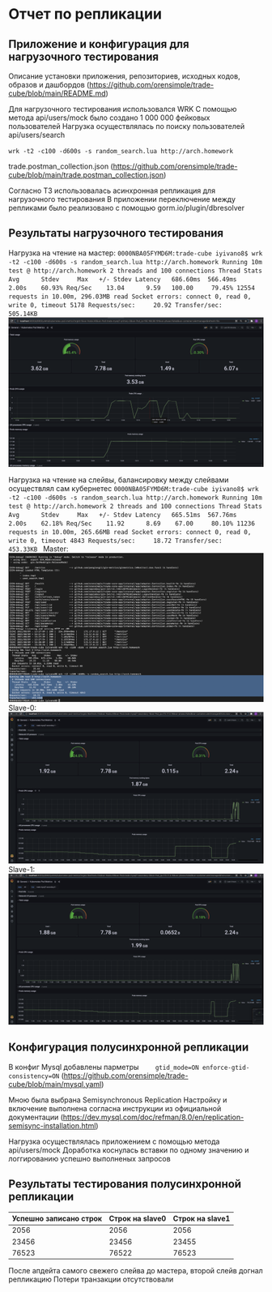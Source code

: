 # Отчет по репликации

## Приложение и конфигурация для нагрузочного тестирования

Описание установки приложения, репозиториев, исходных кодов, образов и дашбордов
(https://github.com/orensimple/trade-cube/blob/main/README.md)

Для нагрузочного тестирования использовался WRK
С помощью метода api/users/mock было создано 1 000 000 фейковых пользователей
Нагрузка осуществлялась по поиску пользователей api/users/search

`wrk -t2 -c100 -d600s -s random_search.lua http://arch.homework`

trade.postman_collection.json
(https://github.com/orensimple/trade-cube/blob/main/trade.postman_collection.json)

Согласно ТЗ использовалась асинхронная репликация для нагрузочного тестирования
В приложении переключение между репликами было реализовано с помощью gorm.io/plugin/dbresolver

## Результаты нагрузочного тестирования

Нагрузка на чтение на мастер:
`0000NBA05FYMD6M:trade-cube iyivano8$ wrk -t2 -c100 -d600s -s random_search.lua http://arch.homework
Running 10m test @ http://arch.homework
  2 threads and 100 connections
  Thread Stats   Avg      Stdev     Max   +/- Stdev
    Latency   686.60ms  566.49ms   2.00s    60.93%
    Req/Sec    13.04      9.59   100.00     79.45%
  12554 requests in 10.00m, 296.03MB read
  Socket errors: connect 0, read 0, write 0, timeout 5178
Requests/sec:     20.92
Transfer/sec:    505.14KB
`
![Alt text](replica-test-screen/only_master_load.png "master")

Нагрузка на чтение на слейвы, балансировку между слейвами осуществлял сам кубернетес
`0000NBA05FYMD6M:trade-cube iyivano8$ wrk -t2 -c100 -d600s -s random_search.lua http://arch.homework
Running 10m test @ http://arch.homework
  2 threads and 100 connections
  Thread Stats   Avg      Stdev     Max   +/- Stdev
    Latency   665.51ms  567.76ms   2.00s    62.18%
    Req/Sec    11.92      8.69    67.00     80.10%
  11236 requests in 10.00m, 265.66MB read
  Socket errors: connect 0, read 0, write 0, timeout 4843
Requests/sec:     18.72
Transfer/sec:    453.33KB
`
Master:
![Alt text](replica-test-screen/replica_master_load.png "master")
Slave-0:
![Alt text](replica-test-screen/replica_slave0_load.png "slave0")
Slave-1:
![Alt text](replica-test-screen/replica_slave1_load.png "slave1")

## Конфигурация полусинхронной репликации
В конфиг Mysql добавлены парметры
`    gtid_mode=ON
    enforce-gtid-consistency=ON`
(https://github.com/orensimple/trade-cube/blob/main/mysql.yaml)

Мною была выбрана Semisynchronous Replication
Настройку и включение выполнена согласна инструкции из официальной документации
(https://dev.mysql.com/doc/refman/8.0/en/replication-semisync-installation.html)

Нагрузка осуществлялась приложением с помощью метода api/users/mock
Доработка коснулась вставки по одному значению и логгированию успешно выполненых запросов


## Результаты тестирования полусинхронной репликации

Успешно записано строк | Строк на slave0 | Строк на slave1
--- | --- | --- 
2056 | 2056 | 2056
23456 | 23456 | 23455
76523 | 76522 | 76523

После апдейта самого свежего слейва до мастера, второй слейв догнал репликацию
Потери транзакции отсутствовали